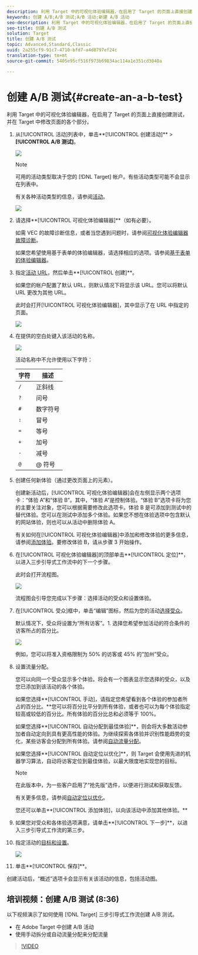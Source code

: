 ```yaml
---
description: 利用 Target 中的可视化体验编辑器，在启用了 Target 的页面上直接创建测试，并在 Target 中修改页面的各个部分。
keywords: 创建 A/B;A/B 测试;A/B 活动;新建 A/B 活动
seo-description: 利用 Target 中的可视化体验编辑器，在启用了 Target 的页面上直接创建测试，并在 Target 中修改页面的各个部分。
seo-title: 创建 A/B 测试
solution: Target
title: 创建 A/B 测试
topic: Advanced,Standard,Classic
uuid: 2a255cf9-91c7-4710-bfd7-a4d8797ef24c
translation-type: tm+mt
source-git-commit: 5405e95cf516f973b69834ac114a1e351cd3040a

---
```



# 创建 A/B 测试{#create-an-a-b-test}

利用 Target 中的可视化体验编辑器，在启用了 Target 的页面上直接创建测试，并在 Target 中修改页面的各个部分。

1. 从[!UICONTROL 活动]列表中，单击**[!UICONTROL 创建活动]** &gt; **[!UICONTROL A/B 测试]**。

   ![](assets/ab_select.png)

   >[!NOTE]
   >
   >可用的活动类型取决于您的 [!DNL Target] 帐户。有些活动类型可能不会显示在列表中。

   有关各种活动类型的信息，请参阅[活动](../../../c-activities/activities.md#concept_D317A95A1AB54674BA7AB65C7985BA03)。

   ![](assets/ab_newactivityurl.png)

1. 请选择**[!UICONTROL 可视化体验编辑器]**（如有必要）。

   如需 VEC 的故障诊断信息，或者当您遇到问题时，请参阅[可视化体验编辑器故障诊断](../../../c-experiences/c-visual-experience-composer/r-troubleshoot-composer/troubleshoot-composer.md#reference_77743144F10143A3A89D56E116D296E4)。

   如果您希望使用基于表单的体验编辑器，请选择相应的选项。请参阅[基于表单的体验编辑器](https://marketing.adobe.com/resources/help/en_US/target/target/t_form_experience_composer.html)。
1. 指定[活动 URL](../../../c-activities/t-test-ab/t-test-create-ab/ab-activity-url.md#concept_D28549AAA0A14E3BB5F05F32BE8ABC90)，然后单击**[!UICONTROL 创建]**。

   如果您的帐户配置了默认 URL，则默认情况下将显示该 URL。您可以将默认 URL 更改为其他 URL。

   此时会打开[!UICONTROL 可视化体验编辑器]，其中显示了在 URL 中指定的页面。

   ![](assets/vec.png)

1. 在提供的空白处键入该活动的名称。

   ![](assets/ab_newname.png)

   活动名称中不允许使用以下字符：

   | 字符 | 描述 |
   |--- |--- |
   | `/` | 正斜线 |
   | `?` | 问号 |
   | `#` | 数字符号 |
   | `:` | 冒号 |
   | `=` | 等号 |
   | `+` | 加号 |
   | `-` | 减号 |
   | `@` | @ 符号 |

1. 创建任何新体验（通过更改页面上的元素）。

   创建新活动后，[!UICONTROL 可视化体验编辑器]会在左侧显示两个选项卡：“体验 A”和“体验 B”。其中，“体验 A”是控制体验。“体验 B”选项卡将为您的主要关注对象，您可以根据需要修改此选项卡。体验 B 是可添加到测试中的替代体验。您可以在测试中添加多个体验。如果您不想在体验选项中包含默认的网站体验，则也可以从活动中删除体验 A。

   有关如何在[!UICONTROL 可视化体验编辑器]中添加和修改体验的更多信息，请参阅[添加体验](../../../c-activities/t-test-ab/t-test-create-ab/ab-add-experience.md#task_454646F2895242D3B92DC395A0CE1A00)。要修改体验 B，请从步骤 3 开始操作。

1. 在[!UICONTROL 可视化体验编辑器]的顶部单击**[!UICONTROL 定位]**，以进入三步引导式工作流中的下一个步骤。

   此时会打开流程图。

   ![](assets/ab_flow.png)

   流程图会引导您完成以下步骤：选择活动的受众和设置体验。
1. 在[!UICONTROL 受众]框中，单击“编辑”图标，然后为您的活动[选择受众](../../../c-activities/t-test-ab/t-test-create-ab/ab-audience.md#concept_A268236C1224451DB7844BF67F41A087)。

   默认情况下，受众将设置为“所有访客”。1. 选择您希望参加活动的符合条件的访客所占的百分比。

   ![](assets/audperc.png)

   例如，您可以将准入资格限制为 50% 的访客或 45% 的“加州”受众。
1. 设置流量分配。

   您可以向同一个受众显示多个体验。将会有一个图表显示您选择的受众，以及您已添加到该活动的各个体验。

   如果您选择**[!UICONTROL 手动]，请指定您希望看到各个体验的参加者所占的百分比。**您可以将百分比平分到所有体验，或者也可以为每个体验指定较高或较低的百分比。所有体验的百分比总和必须等于 100%。

   如果您选择**[!UICONTROL 自动分配到最佳体验]**，则会将大多数活动参加者自动定向到具有更高性能的体验。为继续探索各体验并识别性能趋势的变化，某些访客会分配到所有体验。请参阅[自动流量分配](../../../c-activities/automated-traffic-allocation/automated-traffic-allocation.md#concept_A1407678796B4C569E94CBA8A9F7F5D4)。

   如果您选择**[!UICONTROL 自动定位以优化]**，则 Target 会使用先进的机器学习算法，自动将访客定位到最佳体验，以最大限度地实现您的目标。

   >[!NOTE]
   >
   >在此版本中，为一些客户启用了“抢先版”选件，以便进行测试和获取反馈。

   有关更多信息，请参阅[自动定位以优化](../../../c-activities/auto-target-to-optimize.md#concept_67779E5B7F67427A97D7EA2A6FB919B3)。

   您还可以单击**[!UICONTROL 添加体验]，以向该活动中添加其他体验。**
1. 如果您对受众和各体验选项满意，请单击**[!UICONTROL 下一步]**，以进入三步引导式工作流的第三步。
1. 指定活动的[目标和设置](../../../c-activities/t-test-ab/t-test-create-ab/ab-goals-and-settings.md#reference_B25389FD6F3A4989801E740364B089CC)。

   ![](assets/ab_settings.png)

1. 单击**[!UICONTROL 保存]**。

创建活动后，“概述”选项卡会显示有关该活动的信息，包括活动图。

## 培训视频：创建 A/B 测试 (8:36)

以下视频演示了如何使用 [!DNL Target] 三步引导式工作流创建 A/B 测试。

* 在 Adobe Target 中创建 A/B 活动
* 使用手动拆分或自动流量分配来分配流量

>[!VIDEO](https://video.tv.adobe.com/v/17391)

